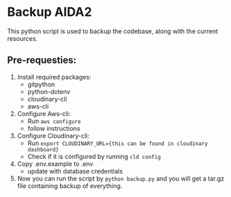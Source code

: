 # Backup AIDA2

This python script is used to backup the codebase, along with the current resources.

## Pre-requesties:

1. Install required packages:
    - gitpython
    - python-dotenv
    - cloudinary-cli
    - aws-cli
2. Configure Aws-cli:
    - Run `aws configure`
    - follow instructions
3. Configure Cloudinary-cli:
    - Run `export CLOUDINARY_URL={this can be found in cloudinary dashboard}`
    - Check if it is configured by running `cld config`
4. Copy .env.example to .env
    - update with database credentials
5. Now you can run the script by `python backup.py` and you will get a tar.gz file containing backup of everything.
